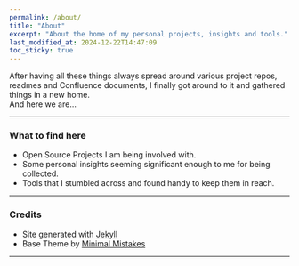 ```yaml
---
permalink: /about/
title: "About"
excerpt: "About the home of my personal projects, insights and tools."
last_modified_at: 2024-12-22T14:47:09
toc_sticky: true
---
```


After having all these things always spread around various project repos, readmes and Confluence documents, I finally got around to it and gathered things in a new home.  
And here we are...

---

### What to find here

- Open Source Projects I am being involved with.
- Some personal insights seeming significant enough to me for being collected.
- Tools that I stumbled across and found handy to keep them in reach.

---

### Credits

- Site generated with [Jekyll](https://jekyllrb.com/)
- Base Theme by [Minimal Mistakes](https://mmistakes.github.io/minimal-mistakes/about/)

---

